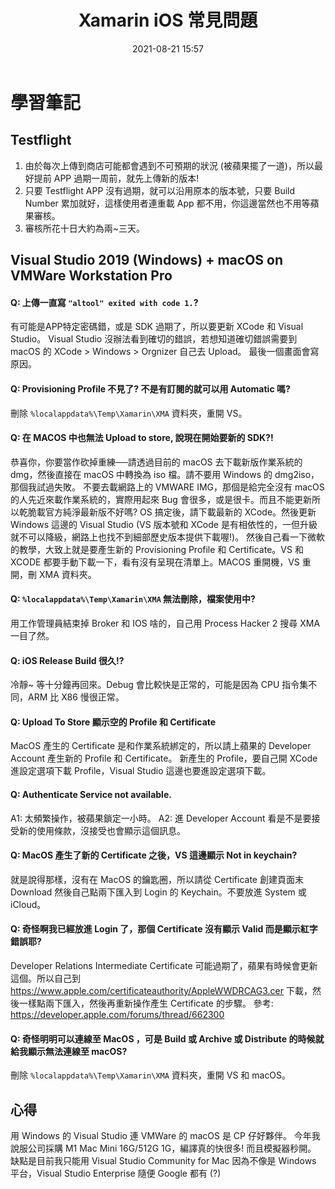 ﻿---
layout: post
title: Xamarin iOS 常見問題
date:   2021-08-21 15:57
description: 個人向 Xamarin iOS 在編譯、部署時會遇到的各種問題
toc: false
share: true
comments: true
tags: Xamarin iOS Development VisualStudio 
---

# 學習筆記

## Testflight
1. 由於每次上傳到商店可能都會遇到不可預期的狀況 (被蘋果擺了一道)，所以最好提前 APP 過期一周前，就先上傳新的版本!
2. 只要 Testflight APP 沒有過期，就可以沿用原本的版本號，只要 Build Number 累加就好，這樣使用者連重載 App 都不用，你這邊當然也不用等蘋果審核。
3. 審核所花十日大約為兩~三天。

## Visual Studio 2019 (Windows) + macOS on VMWare Workstation Pro
#### Q: 上傳一直寫 `"altool" exited with code 1.`?
有可能是APP特定密碼錯，或是 SDK 過期了，所以要更新 XCode 和 Visual Studio。
Visual Studio 沒辦法看到確切的錯誤，若想知道確切錯誤需要到 macOS 的 XCode > Windows > Orgnizer 自己去 Upload。
最後一個畫面會寫原因。

#### Q: Provisioning Profile 不見了? 不是有訂閱的就可以用 Automatic 嗎?
刪除 `%localappdata%\Temp\Xamarin\XMA` 資料夾，重開 VS。

#### Q: 在 MACOS 中也無法 Upload to store, 說現在開始要新的 SDK?!
恭喜你，你要當作砍掉重練──請透過目前的 macOS 去下載新版作業系統的 dmg，然後直接在 macOS 中轉換為 iso 檔。請不要用 Windows 的 dmg2iso，那個我試過失敗。
不要去載網路上的 VMWARE IMG，那個是給完全沒有 macOS 的人先近來載作業系統的，實際用起來 Bug 會很多，或是很卡。而且不能更新所以乾脆載官方純淨最新版不好嗎?
OS 搞定後，請下載最新的 XCode。然後更新 Windows 這邊的 Visual Studio (VS 版本號和 XCode 是有相依性的，一但升級就不可以降級，網路上也找不到細部歷史版本提供下載喔!)。
然後自己看一下微軟的教學，大致上就是要產生新的 Provisioning Profile 和 Certificate。VS 和 XCODE 都要手動下載一下，看有沒有呈現在清單上。MACOS 重開機，VS 重開，刪 XMA 資料夾。

#### Q: `%localappdata%\Temp\Xamarin\XMA` 無法刪除，檔案使用中?
用工作管理員結束掉 Broker 和 IOS 啥的，自己用 Process Hacker 2 搜尋 XMA 一目了然。

#### Q: iOS Release Build 很久!?
冷靜~ 等十分鐘再回來。Debug 會比較快是正常的，可能是因為 CPU 指令集不同，ARM 比 X86 慢很正常。

#### Q: Upload To Store 顯示空的 Profile 和 Certificate
MacOS 產生的 Certificate 是和作業系統綁定的，所以請上蘋果的 Developer Account 產生新的 Profile 和 Certificate。
新產生的 Profile，要自己開 XCode 進設定選項下載 Profile，Visual Studio 這邊也要進設定選項下載。

#### Q: Authenticate Service not available.
A1: 太頻繁操作，被蘋果鎖定一小時。
A2: 進 Developer Account 看是不是要接受新的使用條款，沒接受也會顯示這個訊息。

#### Q: MacOS 產生了新的 Certificate 之後，VS 這邊顯示 Not in keychain?
就是說得那樣，沒有在 MacOS 的鑰匙圈，所以請從 Certificate 創建頁面末 Download 然後自己點兩下匯入到 Login 的 Keychain。不要放進 System 或 iCloud。

#### Q: 奇怪啊我已經放進 Login 了，那個 Certificate 沒有顯示 Valid 而是顯示紅字錯誤耶?
Developer Relations Intermediate Certificate 可能過期了，蘋果有時候會更新這個。所以自己到
<https://www.apple.com/certificateauthority/AppleWWDRCAG3.cer> 下載，然後一樣點兩下匯入，然後再重新操作產生 Certificate 的步驟。
參考: <https://developer.apple.com/forums/thread/662300>

#### Q: 奇怪明明可以連線至 MacOS ，可是 Build 或 Archive 或 Distribute 的時候就給我顯示無法連線至 macOS?
刪除 `%localappdata%\Temp\Xamarin\XMA` 資料夾，重開 VS 和 macOS。

## 心得
用 Windows 的 Visual Studio 連 VMWare 的 macOS 是 CP 仔好夥伴。
今年我說服公司採購 M1 Mac Mini 16G/512G 1G，編譯真的快很多! 而且模擬器秒開。
缺點是目前我只能用 Visual Studio Community for Mac
因為不像是 Windows 平台，Visual Studio Enterprise 隨便 Google 都有 (?)